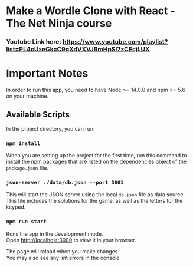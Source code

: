 # Make a Wordle Clone with React - The Net Ninja course
### Youtube Link here: https://www.youtube.com/playlist?list=PL4cUxeGkcC9gXdVXVJBmHpSI7zCEcjLUX

# Important Notes
In order to run this app, you need to have Node >= 14.0.0 and npm >= 5.6 on your machine.

## Available Scripts

In the project directory, you can run:

### `npm install`
When you are setting up the project for the first time, run this command to install the npm packages that are listed on the dependencies object of the `package.json` file.

### `json-server ./data/db.json --port 3001`
This will start the JSON server using the local `db.json` file as data source. This file includes the solutions for the game, as well as the letters for the keypad.

### `npm run start`

Runs the app in the development mode.\
Open [http://localhost:3000](http://localhost:3000) to view it in your browser.

The page will reload when you make changes.\
You may also see any lint errors in the console.
